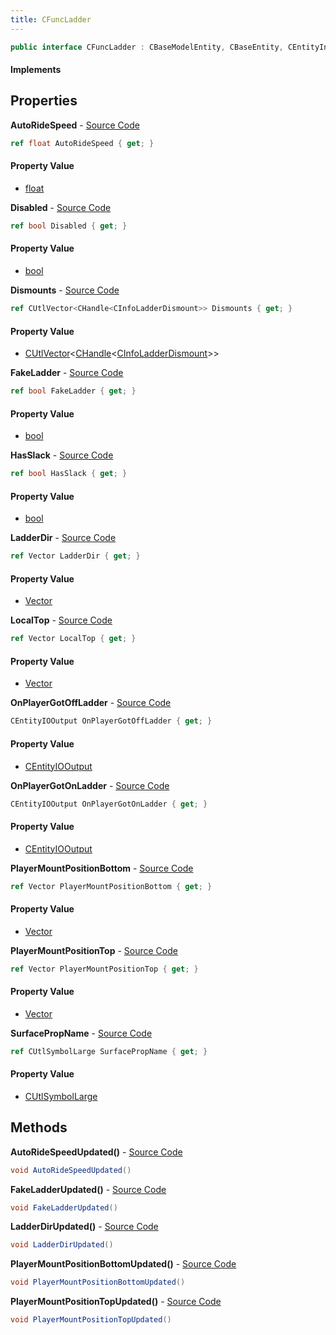 ```yaml
---
title: CFuncLadder
---
```


```csharp
public interface CFuncLadder : CBaseModelEntity, CBaseEntity, CEntityInstance, ISchemaClass<CEntityInstance>, ISchemaClass<CBaseEntity>, ISchemaClass<CBaseModelEntity>, ISchemaClass<CFuncLadder>, ISchemaField, ISchemaClass, INativeHandle
```

#### Implements

## Properties

**AutoRideSpeed** - [Source Code](https://github.com/swiftly-solution/swiftlys2/blob/master/managed/src/SwiftlyS2.Generated/Schemas/Interfaces/CFuncLadder.cs#L26)

```csharp
ref float AutoRideSpeed { get; }
```

#### Property Value

- [float](https://learn.microsoft.com/dotnet/api/system.single)

**Disabled** - [Source Code](https://github.com/swiftly-solution/swiftlys2/blob/master/managed/src/SwiftlyS2.Generated/Schemas/Interfaces/CFuncLadder.cs#L28)

```csharp
ref bool Disabled { get; }
```

#### Property Value

- [bool](https://learn.microsoft.com/dotnet/api/system.boolean)

**Dismounts** - [Source Code](https://github.com/swiftly-solution/swiftlys2/blob/master/managed/src/SwiftlyS2.Generated/Schemas/Interfaces/CFuncLadder.cs#L18)

```csharp
ref CUtlVector<CHandle<CInfoLadderDismount>> Dismounts { get; }
```

#### Property Value

- [CUtlVector](/docs/api/shared/natives/cutlvector-1)<[CHandle](/docs/api/shared/natives/chandle-1)<[CInfoLadderDismount](/docs/api/shared/schemadefinitions/cinfoladderdismount)>>

**FakeLadder** - [Source Code](https://github.com/swiftly-solution/swiftlys2/blob/master/managed/src/SwiftlyS2.Generated/Schemas/Interfaces/CFuncLadder.cs#L30)

```csharp
ref bool FakeLadder { get; }
```

#### Property Value

- [bool](https://learn.microsoft.com/dotnet/api/system.boolean)

**HasSlack** - [Source Code](https://github.com/swiftly-solution/swiftlys2/blob/master/managed/src/SwiftlyS2.Generated/Schemas/Interfaces/CFuncLadder.cs#L32)

```csharp
ref bool HasSlack { get; }
```

#### Property Value

- [bool](https://learn.microsoft.com/dotnet/api/system.boolean)

**LadderDir** - [Source Code](https://github.com/swiftly-solution/swiftlys2/blob/master/managed/src/SwiftlyS2.Generated/Schemas/Interfaces/CFuncLadder.cs#L16)

```csharp
ref Vector LadderDir { get; }
```

#### Property Value

- [Vector](/docs/api/shared/natives/vector)

**LocalTop** - [Source Code](https://github.com/swiftly-solution/swiftlys2/blob/master/managed/src/SwiftlyS2.Generated/Schemas/Interfaces/CFuncLadder.cs#L20)

```csharp
ref Vector LocalTop { get; }
```

#### Property Value

- [Vector](/docs/api/shared/natives/vector)

**OnPlayerGotOffLadder** - [Source Code](https://github.com/swiftly-solution/swiftlys2/blob/master/managed/src/SwiftlyS2.Generated/Schemas/Interfaces/CFuncLadder.cs#L38)

```csharp
CEntityIOOutput OnPlayerGotOffLadder { get; }
```

#### Property Value

- [CEntityIOOutput](/docs/api/shared/schemadefinitions/centityiooutput)

**OnPlayerGotOnLadder** - [Source Code](https://github.com/swiftly-solution/swiftlys2/blob/master/managed/src/SwiftlyS2.Generated/Schemas/Interfaces/CFuncLadder.cs#L36)

```csharp
CEntityIOOutput OnPlayerGotOnLadder { get; }
```

#### Property Value

- [CEntityIOOutput](/docs/api/shared/schemadefinitions/centityiooutput)

**PlayerMountPositionBottom** - [Source Code](https://github.com/swiftly-solution/swiftlys2/blob/master/managed/src/SwiftlyS2.Generated/Schemas/Interfaces/CFuncLadder.cs#L24)

```csharp
ref Vector PlayerMountPositionBottom { get; }
```

#### Property Value

- [Vector](/docs/api/shared/natives/vector)

**PlayerMountPositionTop** - [Source Code](https://github.com/swiftly-solution/swiftlys2/blob/master/managed/src/SwiftlyS2.Generated/Schemas/Interfaces/CFuncLadder.cs#L22)

```csharp
ref Vector PlayerMountPositionTop { get; }
```

#### Property Value

- [Vector](/docs/api/shared/natives/vector)

**SurfacePropName** - [Source Code](https://github.com/swiftly-solution/swiftlys2/blob/master/managed/src/SwiftlyS2.Generated/Schemas/Interfaces/CFuncLadder.cs#L34)

```csharp
ref CUtlSymbolLarge SurfacePropName { get; }
```

#### Property Value

- [CUtlSymbolLarge](/docs/api/shared/natives/cutlsymbollarge)

## Methods

**AutoRideSpeedUpdated()** - [Source Code](https://github.com/swiftly-solution/swiftlys2/blob/master/managed/src/SwiftlyS2.Generated/Schemas/Interfaces/CFuncLadder.cs#L43)

```csharp
void AutoRideSpeedUpdated()
```

**FakeLadderUpdated()** - [Source Code](https://github.com/swiftly-solution/swiftlys2/blob/master/managed/src/SwiftlyS2.Generated/Schemas/Interfaces/CFuncLadder.cs#L44)

```csharp
void FakeLadderUpdated()
```

**LadderDirUpdated()** - [Source Code](https://github.com/swiftly-solution/swiftlys2/blob/master/managed/src/SwiftlyS2.Generated/Schemas/Interfaces/CFuncLadder.cs#L40)

```csharp
void LadderDirUpdated()
```

**PlayerMountPositionBottomUpdated()** - [Source Code](https://github.com/swiftly-solution/swiftlys2/blob/master/managed/src/SwiftlyS2.Generated/Schemas/Interfaces/CFuncLadder.cs#L42)

```csharp
void PlayerMountPositionBottomUpdated()
```

**PlayerMountPositionTopUpdated()** - [Source Code](https://github.com/swiftly-solution/swiftlys2/blob/master/managed/src/SwiftlyS2.Generated/Schemas/Interfaces/CFuncLadder.cs#L41)

```csharp
void PlayerMountPositionTopUpdated()
```

